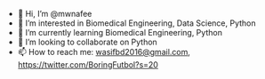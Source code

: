 - 👋 Hi, I’m @mwnafee
- 👀 I’m interested in Biomedical Engineering, Data Science, Python 
- 🌱 I’m currently learning Biomedical Engineering, Python 
- 💞️ I’m looking to collaborate on Python
- 📫 How to reach me: wasifbd2016@gmail.com, https://twitter.com/BoringFutbol?s=20

<!---
mwnafee/mwnafee is a ✨ special ✨ repository because its `README.md` (this file) appears on your GitHub profile.
You can click the Preview link to take a look at your changes.
--->
